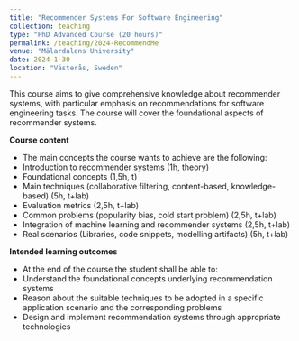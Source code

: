 ```yaml
---
title: "Recommender Systems For Software Engineering"
collection: teaching
type: "PhD Advanced Course (20 hours)"
permalink: /teaching/2024-RecommendMe
venue: "Mälardalens University"
date: 2024-1-30
location: "Västerås, Sweden"
---
```


This course aims to give comprehensive knowledge about recommender systems, with particular emphasis on recommendations for software engineering tasks. The course will cover the foundational aspects of recommender systems.

**Course content**
- The main concepts the course wants to achieve are the following:
- Introduction to recommender systems (1h, theory)
- Foundational concepts (1,5h, t)
- Main techniques (collaborative filtering, content-based, knowledge-based) (5h, t+lab)
- Evaluation metrics (2,5h, t+lab)
- Common problems (popularity bias, cold start problem) (2,5h, t+lab)
- Integration of machine learning and recommender systems (2,5h, t+lab)
- Real scenarios (Libraries, code snippets, modelling artifacts) (5h, t+lab)

**Intended learning outcomes**
- At the end of the course the student shall be able to:
- Understand the foundational concepts underlying recommendation systems
- Reason about the suitable techniques to be adopted in a specific application scenario and the corresponding problems
- Design and implement recommendation systems through appropriate technologies 

